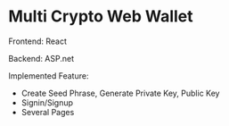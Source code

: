 # Multi Crypto Web Wallet

Frontend: React

Backend: ASP.net

Implemented Feature:
- Create Seed Phrase, Generate Private Key, Public Key
- Signin/Signup
- Several Pages
